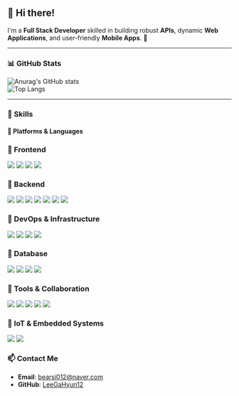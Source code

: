 ## 👋 Hi there!  
I'm a **Full Stack Developer** skilled in building robust **APIs**, dynamic **Web Applications**, and user-friendly **Mobile Apps**. 🚀

---

### 📊 GitHub Stats  
![Anurag's GitHub stats](https://github-readme-stats.vercel.app/api?username=LeeGaHyun12&show_icons=true&theme=radical)  
![Top Langs](https://github-readme-stats.vercel.app/api/top-langs/?username=LeeGaHyun12&layout=compact&theme=radical)  

---

### 💪 Skills  

#### 🚀 Platforms & Languages  

### 📌 Frontend
<p>
  <img src="https://img.shields.io/badge/Javascript-F7DF1E?style=for-the-badge&logo=JavaScript&logoColor=white">
  <img src="https://img.shields.io/badge/React-61DAFB?style=for-the-badge&logo=React&logoColor=black"/>
  <img src="https://img.shields.io/badge/HTML5-E34F26?style=for-the-badge&logo=HTML5&logoColor=white">
  <img src="https://img.shields.io/badge/CSS3-1572B6?style=for-the-badge&logo=CSS3&logoColor=white">
</p>

### 📌 Backend
<p>
  <img src="https://img.shields.io/badge/Java-007396?style=for-the-badge&logo=Java&logoColor=white"/>
  <img src="https://img.shields.io/badge/SpringBoot-6DB33F?style=for-the-badge&logo=SpringBoot&logoColor=white">
  <img src="https://img.shields.io/badge/Python-3776AB?style=for-the-badge&logo=Python&logoColor=white">
  <img src="https://img.shields.io/badge/Node.js-339933?style=for-the-badge&logo=Node.js&logoColor=white">
  <img src="https://img.shields.io/badge/Redis-DC382D?style=for-the-badge&logo=Redis&logoColor=white">
  <img src="https://img.shields.io/badge/ElasticSearch-005571?style=for-the-badge&logo=ElasticSearch&logoColor=white">
  <img src="https://img.shields.io/badge/Kafka-231F20?style=for-the-badge&logo=apachekafka&logoColor=white"/>
</p>

### 📌 DevOps & Infrastructure
<p>
  <img src="https://img.shields.io/badge/Jenkins-D24939?style=for-the-badge&logo=Jenkins&logoColor=white">
  <img src="https://img.shields.io/badge/Docker-2496ED?style=for-the-badge&logo=Docker&logoColor=white">
  <img src="https://img.shields.io/badge/Nginx-009639?style=for-the-badge&logo=Nginx&logoColor=white">
  <img src="https://img.shields.io/badge/NaverCloud-03C75A?style=for-the-badge&logo=Naver&logoColor=white">
</p>

### 📌 Database
<p>
  <img src="https://img.shields.io/badge/MongoDB-47A248?style=for-the-badge&logo=MongoDB&logoColor=white"/>
  <img src="https://img.shields.io/badge/MySQL-4479A1?style=for-the-badge&logo=MySQL&logoColor=white">
  <img src="https://img.shields.io/badge/Redis-DC382D?style=for-the-badge&logo=Redis&logoColor=white"/>
  <img src="https://img.shields.io/badge/ElasticSearch-005571?style=for-the-badge&logo=ElasticSearch&logoColor=white"/>
</p>


### 📌 Tools & Collaboration
<p>
  <img src="https://img.shields.io/badge/Git-F05032?style=for-the-badge&logo=Git&logoColor=white">
  <img src="https://img.shields.io/badge/GitHub-181717?style=for-the-badge&logo=GitHub&logoColor=white">
  <img src="https://img.shields.io/badge/Figma-F24E1E?style=for-the-badge&logo=Figma&logoColor=white">
  <img src="https://img.shields.io/badge/Notion-000000?style=for-the-badge&logo=Notion&logoColor=white">
  <img src="https://img.shields.io/badge/Jira-0052CC?style=for-the-badge&logo=Jira&logoColor=white">
</p>

### 📌 IoT & Embedded Systems
<p>
  <img src="https://img.shields.io/badge/Arduino-00979D?style=for-the-badge&logo=Arduino&logoColor=white">
  <img src="https://img.shields.io/badge/RaspberryPi-A22846?style=for-the-badge&logo=RaspberryPi&logoColor=white">
</p>

### 📫 Contact Me  
- **Email**: [bearsi012@naver.com](mailto:bearsi012@naver.com)  
- **GitHub**: [LeeGaHyun12](https://github.com/LeeGaHyun12)  
